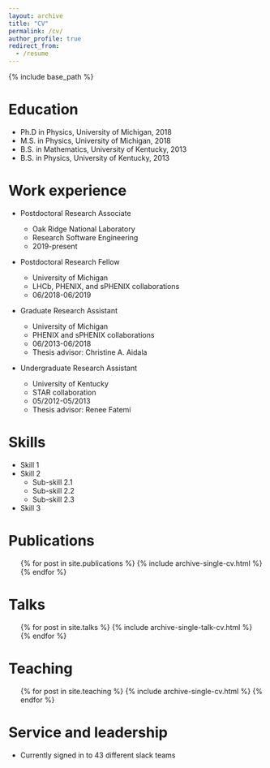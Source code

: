 ```yaml
---
layout: archive
title: "CV"
permalink: /cv/
author_profile: true
redirect_from:
  - /resume
---
```


{% include base_path %}

Education
======
* Ph.D in Physics, University of Michigan, 2018
* M.S. in Physics, University of Michigan, 2018
* B.S. in Mathematics, University of Kentucky, 2013
* B.S. in Physics, University of Kentucky, 2013

Work experience
======
* Postdoctoral Research Associate
  * Oak Ridge National Laboratory
  * Research Software Engineering
  * 2019-present

* Postdoctoral Research Fellow
  * University of Michigan
  * LHCb, PHENIX, and sPHENIX collaborations
  * 06/2018-06/2019

* Graduate Research Assistant
  * University of Michigan
  * PHENIX and sPHENIX collaborations
  * 06/2013-06/2018
  * Thesis advisor: Christine A. Aidala

* Undergraduate Research Assistant
  * University of Kentucky
  * STAR collaboration
  * 05/2012-05/2013
  * Thesis advisor: Renee Fatemi

Skills
======
* Skill 1
* Skill 2
  * Sub-skill 2.1
  * Sub-skill 2.2
  * Sub-skill 2.3
* Skill 3

Publications
======
  <ul>{% for post in site.publications %}
    {% include archive-single-cv.html %}
  {% endfor %}</ul>
  
Talks
======
  <ul>{% for post in site.talks %}
    {% include archive-single-talk-cv.html %}
  {% endfor %}</ul>
  
Teaching
======
  <ul>{% for post in site.teaching %}
    {% include archive-single-cv.html %}
  {% endfor %}</ul>
  
Service and leadership
======
* Currently signed in to 43 different slack teams
